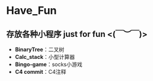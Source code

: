 ﻿﻿﻿# Have_Fun 存放各种小程序 just for fun   &lt;(￣︶￣)>---- **BinaryTree**：二叉树- **Calc_stack**：小型计算器- **Bingo-game**：socks小游戏- **C4 commit**：C4注释
